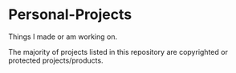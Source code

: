 # Personal-Projects
Things I made or am working on.

The majority of projects listed in this repository are copyrighted or protected projects/products. 
